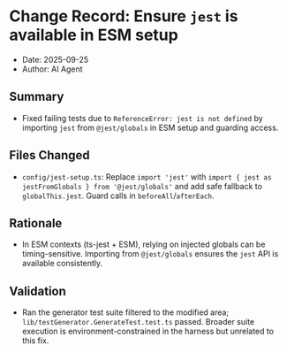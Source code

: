 # Change Record: Ensure `jest` is available in ESM setup

- Date: 2025-09-25
- Author: AI Agent

## Summary
- Fixed failing tests due to `ReferenceError: jest is not defined` by importing `jest` from `@jest/globals` in ESM setup and guarding access.

## Files Changed
- `config/jest-setup.ts`: Replace `import 'jest'` with `import { jest as jestFromGlobals } from '@jest/globals'` and add safe fallback to `globalThis.jest`. Guard calls in `beforeAll`/`afterEach`.

## Rationale
- In ESM contexts (ts-jest + ESM), relying on injected globals can be timing-sensitive. Importing from `@jest/globals` ensures the `jest` API is available consistently.

## Validation
- Ran the generator test suite filtered to the modified area; `lib/testGenerator.GenerateTest.test.ts` passed. Broader suite execution is environment-constrained in the harness but unrelated to this fix.

